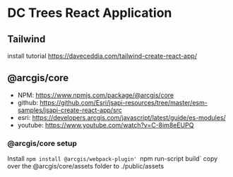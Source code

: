 # DC Trees React Application

## Tailwind
install tutorial https://daveceddia.com/tailwind-create-react-app/

## @arcgis/core
- NPM: https://www.npmjs.com/package/@arcgis/core
- github: https://github.com/Esri/jsapi-resources/tree/master/esm-samples/jsapi-create-react-app/src
- esri: https://developers.arcgis.com/javascript/latest/guide/es-modules/
- youtube: https://www.youtube.com/watch?v=C-8im8eEUPQ

### @arcgis/core setup
Install
 `npm install @arcgis/webpack-plugin'
 `npm run-script build`
 copy over the @arcgis/core/assets folder to ./public/assets